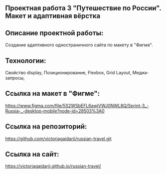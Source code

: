 ## **Проектная работа 3 "Путешествие по России". Макет и адаптивная вёрстка**

## Описание проектной работы:
Создание адаптивного одностраничного сайта по макету в "Фигме".

## Технологии:
Свойство display, 
Позиционирование, 
Flexbox, 
Grid Layout, 
Медиа-запросы, 

## Ссылка на макет в "Фигме":
https://www.figma.com/file/5S2WSbEFL6awjVWJ0NWL8Q/Sprint-3_-Russia-_-desktop-mobile?node-id=28503%3A0

## Ссылка на репозиторий:
https://github.com/victoriagaidarji/russian-travel.git

## Ссылка на сайт:
https://victoriagaidarji.github.io/russian-travel/
